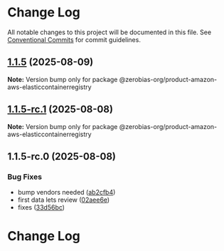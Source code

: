 # Change Log

All notable changes to this project will be documented in this file.
See [Conventional Commits](https://conventionalcommits.org) for commit guidelines.

## [1.1.5](https://github.com/zerobias-org/product/compare/@zerobias-org/product-amazon-aws-elasticcontainerregistry@1.1.5-rc.1...@zerobias-org/product-amazon-aws-elasticcontainerregistry@1.1.5) (2025-08-09)

**Note:** Version bump only for package @zerobias-org/product-amazon-aws-elasticcontainerregistry





## [1.1.5-rc.1](https://github.com/zerobias-org/product/compare/@zerobias-org/product-amazon-aws-elasticcontainerregistry@1.1.5-rc.0...@zerobias-org/product-amazon-aws-elasticcontainerregistry@1.1.5-rc.1) (2025-08-08)

**Note:** Version bump only for package @zerobias-org/product-amazon-aws-elasticcontainerregistry





## 1.1.5-rc.0 (2025-08-08)


### Bug Fixes

* bump vendors needed ([ab2cfb4](https://github.com/zerobias-org/product/commit/ab2cfb4a9cf2e3008e08b068f98011fec096c932))
* first data lets review ([02aee6e](https://github.com/zerobias-org/product/commit/02aee6e8c4f11675de7c63a00f4c8254a67a4dd7))
* fixes ([33d56bc](https://github.com/zerobias-org/product/commit/33d56bcaedf3fa5e3939a33c0fb57eda53539d05))





# Change Log
